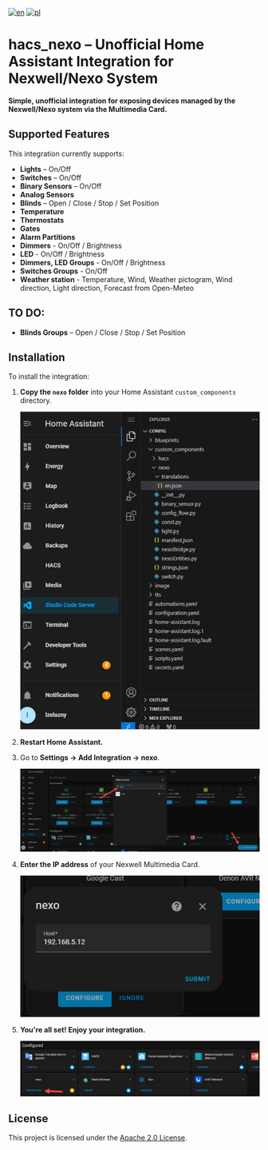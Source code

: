 [![en](https://img.shields.io/badge/lang-en-red.svg)](https://github.com/lzelazny/hacs_nexo/blob/main/README.md)
[![pl](https://img.shields.io/badge/lang-pl-yellow.svg)](https://github.com/lzelazny/hacs_nexo/blob/main/README.pl.md)

# hacs_nexo – Unofficial Home Assistant Integration for Nexwell/Nexo System

**Simple, unofficial integration for exposing devices managed by the Nexwell/Nexo system via the Multimedia Card.**

## Supported Features


This integration currently supports:

- **Lights** – On/Off  
- **Switches** – On/Off  
- **Binary Sensors** – On/Off  
- **Analog Sensors**
- **Blinds** – Open / Close / Stop / Set Position
- **Temperature**
- **Thermostats**  
- **Gates**  
- **Alarm Partitions**
- **Dimmers** - On/Off / Brightness
- **LED** - On/Off / Brightness
- **Dimmers, LED Groups** - On/Off / Brightness
- **Switches Groups**  - On/Off
- **Weather station** - Temperature, Wind, Weather pictogram, Wind direction, Light direction, Forecast from Open-Meteo

## TO DO:
- **Blinds Groups** – Open / Close / Stop / Set Position 


## Installation

To install the integration:

1. **Copy the `nexo` folder** into your Home Assistant `custom_components` directory.

   ![Folder structure](img/folder_structure.jpg)

2. **Restart Home Assistant.**
3. Go to **Settings → Add Integration → nexo**.

   ![Add integration](img/add_integration.jpg)

4. **Enter the IP address** of your Nexwell Multimedia Card.

   ![Configuration wizard](img/config_wizard.jpg)
   
5. **You're all set! Enjoy your integration.**

   ![Enjoy](img/enjoy.jpg)

    
## License

This project is licensed under the [Apache 2.0 License](https://github.com/lzelazny/hacs_nexo/blob/main/LICENSE).

